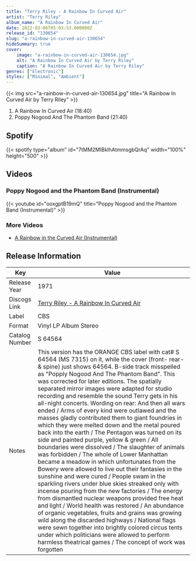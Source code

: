 ```yaml
---
title: "Terry Riley - A Rainbow In Curved Air"
artist: "Terry Riley"
album_name: "A Rainbow In Curved Air"
date: 2022-03-06T05:03:53.000000Z
release_id: "130654"
slug: "a-rainbow-in-curved-air-130654"
hideSummary: true
cover:
    image: "a-rainbow-in-curved-air-130654.jpg"
    alt: "A Rainbow In Curved Air by Terry Riley"
    caption: "A Rainbow In Curved Air by Terry Riley"
genres: ["Electronic"]
styles: ["Minimal", "Ambient"]
---
```


{{< img src="a-rainbow-in-curved-air-130654.jpg" title="A Rainbow In Curved Air by Terry Riley" >}}

<!-- section break -->

1. A Rainbow In Curved Air (18:40)
2. Poppy Nogood And The Phantom Band (21:40)

<!-- section break -->


## Spotify
{{< spotify type="album" id="7tMM2MIBklhAtmmsgbQrAq" width="100%" height="500" >}}



## Videos
### Poppy Nogood and the Phantom Band (Instrumental)
{{< youtube id="ooxgptB19mQ" title="Poppy Nogood and the Phantom Band (Instrumental)" >}}<br>

### More Videos

- [A Rainbow in the Curved Air (Instrumental)](https://www.youtube.com/watch?v=eKg_R1W94G0)


## Release Information
|  Key           | Value                                                |
| ---------------| ---------------------------------------------------- |
| Release Year   | 1971                                   |
| Discogs Link   | [Terry Riley - A Rainbow In Curved Air](https://www.discogs.com/release/130654-Terry-Riley-A-Rainbow-In-Curved-Air) |
| Label          | CBS |
| Format         | Vinyl LP Album Stereo |
| Catalog Number | S 64564 |
| Notes | This version has the ORANGE CBS label with cat# S 64564 (MS 7315) on it, while the cover (front- rear- & spine) just shows 64564.  B-side track misspelled as "Popply Nogood And The Phantom Band". This was corrected for later editions.    The spatially separated mirror images were adapted for studio recording and resemble the sound Terry gets in his all-night concerts.  Wording on rear: And then all wars ended / Arms of every kind were outlawed and the masses gladly contributed them to giant foundries in which they were melted down and the metal poured back into the earth / The Pentagon was turned on its side and painted purple, yellow & green / All boundaries were dissolved / The slaughter of animals was forbidden / The whole of Lower Manhattan became a meadow in which unfortunates from the Bowery were allowed to live out their fantasies in the sunshine and were cured / People swam in the sparkling rivers under blue skies streaked only with incense pouring from the new factories / The energy from dismantled nuclear weapons provided free heat and light / World health was restored / An abundance of organic vegetables, fruits and grains was growing wild along the discarded highways / National flags were sewn together into brightly colored circus tents under which politicians were allowed to perform harmless theatrical games / The concept of work was forgotten  |